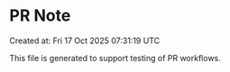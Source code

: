 # PR Note

Created at: Fri 17 Oct 2025 07:31:19 UTC

This file is generated to support testing of PR workflows.
